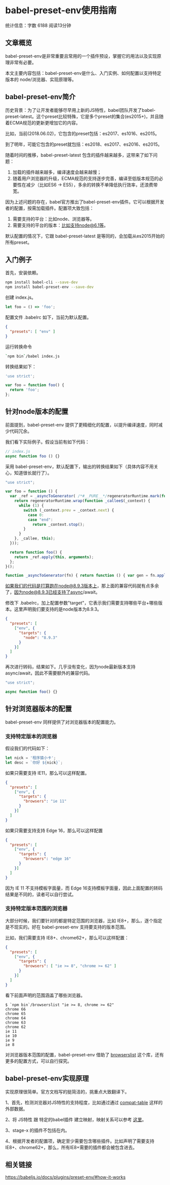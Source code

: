 # babel-preset-env使用指南

统计信息：字数 6188  阅读13分钟

## 文章概览

babel-preset-env是非常重要且常用的一个插件预设，掌握它的用法以及实现原理非常有必要。

本文主要内容包括：babel-preset-env是什么、入门实例、如何配置以支持特定版本的 node/浏览器、实现原理等。

## babel-preset-env简介

历史背景：为了让开发者能够尽早用上新的JS特性，babel团队开发了babel-preset-latest。这个preset比较特殊，它是多个preset的集合(es2015+)，并且随着ECMA规范的更新更增加它的内容。

比如，当前(2018.06.02)，它包含的preset包括：es2017、es1016、es2015。

到了明年，可能它包含的preset就包括：es2018、es2017、es2016、es2015。

随着时间的推移，babel-preset-latest 包含的插件越来越多，这带来了如下问题：

1. 加载的插件越来越多，编译速度会越来越慢；
2. 随着用户浏览器的升级，ECMA规范的支持逐步完善，编译至低版本规范的必要性在减少（比如ES6 -> ES5），多余的转换不单降低执行效率，还浪费带宽。

因为上述问题的存在，babel官方推出了babel-preset-env插件。它可以根据开发者的配置，按需加载插件。配置项大致包括：

1. 需要支持的平台：比如node、浏览器等。
2. 需要支持的平台的版本：比如支持node@6.1等。

默认配置的情况下，它跟 babel-preset-latest 是等同的，会加载从es2015开始的所有preset。

## 入门例子

首先，安装依赖。

```bash
npm install babel-cli --save-dev
npm install babel-preset-env --save-dev
```

创建 index.js。

```js
let foo = () => 'foo';
```

配置文件 .babelrc 如下，当前为默认配置。

```json
{
  "presets": [ "env" ]
}
```

运行转换命令

```bash
`npm bin`/babel index.js
```

转换结果如下：

```js
'use strict';

var foo = function foo() {
  return 'foo';
};
```

## 针对node版本的配置

前面提到，babel-preset-env 提供了更精细化的配置，以提升编译速度，同时减少代码冗余。

我们看下实际例子。假设当前有如下代码：

```js
// index.js
async function foo () {}
```

采用 babel-preset-env，默认配置下，输出的转换结果如下（具体内容不用关心，知道很长就行了）。

```js
"use strict";

var foo = function () {
  var _ref = _asyncToGenerator( /*#__PURE__*/regeneratorRuntime.mark(function _callee() {
    return regeneratorRuntime.wrap(function _callee$(_context) {
      while (1) {
        switch (_context.prev = _context.next) {
          case 0:
          case "end":
            return _context.stop();
        }
      }
    }, _callee, this);
  }));

  return function foo() {
    return _ref.apply(this, arguments);
  };
}();

function _asyncToGenerator(fn) { return function () { var gen = fn.apply(this, arguments); return new Promise(function (resolve, reject) { function step(key, arg) { try { var info = gen[key](arg); var value = info.value; } catch (error) { reject(error); return; } if (info.done) { resolve(value); } else { return Promise.resolve(value).then(function (value) { step("next", value); }, function (err) { step("throw", err); }); } } return step("next"); }); }; }
```

如果我们的代码是打算跑在node@8.9.3版本上，那上面的兼容代码就有点多余了，因为node@8.9.3已经支持了async/await。

修改下 .babelrc，加上配置参数"target"，它表示我们需要支持哪些平台+哪些版本。这里声明我们要支持的是node版本为8.9.3。

```json
{
  "presets": [
    ["env", {
      "targets": {
        "node": "8.9.3"
      }      
    }]
  ]
}
```

再次进行转码，结果如下。几乎没有变化，因为node最新版本支持 async/await，因此不需要额外的兼容代码。

```js
"use strict";

async function foo() {}
```

## 针对浏览器版本的配置

babel-preset-env 同样提供了对浏览器版本的配置能力。

### 支持特定版本的浏览器

假设我们的代码如下：

```jsx
let nick = '程序猿小卡';
let desc = `你好 ${nick}`;
```

如果只需要支持 IE11，那么可以这样配置。

```json
{
  "presets": [
    ["env", {
      "targets": {
        "browsers": "ie 11"
      }      
    }]
  ]
}
```

如果只需要支持支持 Edge 16，那么可以这样配置

```json
{
  "presets": [
    ["env", {
      "targets": {
        "browsers": "edge 16"
      }      
    }]
  ]
}
```

因为 IE 11 不支持模板字面量，而 Edge 16支持模板字面量，因此上面配置的转码结果是不同的，读者可以自行尝试。

### 支持特定版本范围的浏览器

大部分时候，我们要针对的都是特定范围的浏览器，比如 IE8+，那么，逐个指定是不现实的。好在 babel-preset-env 支持要支持的版本范围。

比如，我们需要支持 IE8+、chrome62+，那么可以这样配置：

```json
{
  "presets": [
    ["env", {
      "targets": {
        "browsers": [ "ie >= 8", "chrome >= 62" ]
      }      
    }]
  ]
}
```

看下前面声明的范围涵盖了哪些浏览器。

```
$ `npm bin`/browserslist "ie >= 8, chrome >= 62"
chrome 66
chrome 65
chrome 64
chrome 63
chrome 62
ie 11
ie 10
ie 9
ie 8
```

对浏览器版本范围的配置，babel-preset-env 借助了 [browserslist](https://github.com/browserslist/browserslist) 这个库，还有更多的配置方式，可以自行探究。

## babel-preset-env实现原理

实现原理很简单。官方文档写的挺简洁的，挑重点大致翻译下。

1、首先，检测浏览器对JS特性的支持程度，比如通过通过 [compat-table](https://github.com/kangax/compat-table) 这样的外部数据。

2、将 JS特性 跟 特定的babel插件 建立映射，映射关系可以参考 [这里](https://github.com/babel/babel-preset-env/blob/master/data/plugin-features.js)。

3、stage-x 的插件不包括在内。

4、根据开发者的配置项，确定至少需要包含哪些插件。比如声明了需要支持 IE8+、chrome62+，那么，所有IE8+需要的插件都会被包含进去。

## 相关链接

https://babeljs.io/docs/plugins/preset-env/#how-it-works